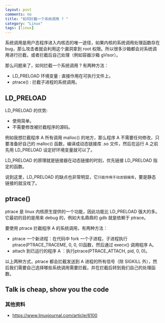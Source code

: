 ```yaml
---
layout: post
comments: no
title: "如何拦截一个系统调用 ? "
category: "Linux"
tags: [linux]
---
```


系统调用是用户态程序进入内核态的唯一途径，如果内核的系统调用处理函数存在 bug，那么攻击者就会利用这个漏洞拿到 root 权限。所以很多沙箱都会对系统调用进行拦截，或者拦截后自己处理（例如容器沙箱 gVisor）。

那么问题来了，如何拦截一个系统调用 ? 有两种方法：

- LD_PRELOAD 环境变量 : 直接作用在可执行文件上。
- ptrace() : 拦截子进程的系统调用。


## LD_PRELOAD

LD_PRELOAD 的优势:

- 使用简单。
- 不需要修改被拦截程序的源码。

例如我想拦截程序 A 所有调用 malloc() 的地方，那么程序 A 不需要任何修改，只要准备好自己的 malloc() 函数，编译成动态链接库 .so 文件，然后在运行 A 之前先用 LD_PRELOAD 设定好环境变量就可以了。

LD_PRELOAD 的原理就是链接器在动态链接的时刻，优先链接 LD_PRELOAD 指定的函数。

说到这里，LD_PRELOAD 的缺点也非常明显，它`只能作用于动态链接库`，要是静态链接的就没戏了。


## ptrace()

ptrace 是 linux 内核原生提供的一个功能，因此功能比 LD_PRELOAD 强大的多。它最初的目的是用来 debug 的，例如大名鼎鼎的 gdb 就是依赖于 ptrace。

要使用 ptrace 拦截程序 A 的系统调用，有两种方法：

* ptrace 一个新进程：在代码中 fork 一个子进程，子进程执行 ptrace(PTRACE_TRACEME, 0, 0, 0)函数，然后通过 execv() 调用程序 A。
* attach 到已运行的程序 A ：执行ptrace(PTRACE_ATTACH, pid, 0, 0)。


以上两种方式，ptrace 都会拦截发送到 A 进程的所有信号（除 SIGKILL 外），然后我们需要自己选择哪些系统调用需要拦截，并在拦截后转到我们自己的处理函数。


## Talk is cheap, show you the code




### 其他资料
* https://www.linuxjournal.com/article/6100




